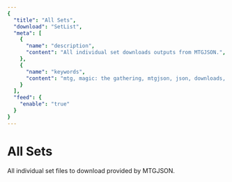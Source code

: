 ```yaml
---
{
  "title": "All Sets",
  "download": "SetList",
  "meta": [
    {
      "name": "description",
      "content": "All individual set downloads outputs from MTGJSON.",
    },
    {
      "name": "keywords",
      "content": "mtg, magic: the gathering, mtgjson, json, downloads, download set, individual sets, all sets",
    }
  ],
  "feed": {
    "enable": "true"
  }
}
---
```


# All Sets

All individual set files to download provided by MTGJSON.

<DownloadSets/>

